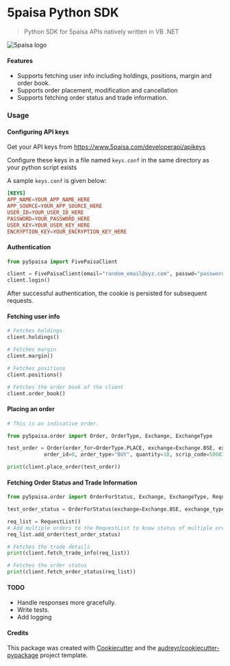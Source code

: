 # 5paisa Python SDK


> Python SDK for 5paisa APIs natively written in VB .NET

![5paisa logo](../py5paisa/docs/images/5-paisa-img.jpg)

#### Features

-   Supports fetching user info including holdings, positions, margin and order book.
-   Supports order placement, modification and cancellation
-   Supports fetching order status and trade information.

### Usage

#### Configuring API keys

Get your API keys from https://www.5paisa.com/developerapi/apikeys

Configure these keys in a file named `keys.conf` in the same directory as your python script exists

A sample `keys.conf` is given below:

```conf
[KEYS]
APP_NAME=YOUR_APP_NAME_HERE
APP_SOURCE=YOUR_APP_SOURCE_HERE
USER_ID=YOUR_USER_ID_HERE
PASSWORD=YOUR_PASSWORD_HERE
USER_KEY=YOUR_USER_KEY_HERE
ENCRYPTION_KEY=YOUR_ENCRYPTION_KEY_HERE
```


#### Authentication

```py
from py5paisa import FivePaisaClient

client = FivePaisaClient(email="random_email@xyz.com", passwd="password", dob="YYYYMMDD")
client.login()
```

After successful authentication, the cookie is persisted for subsequent requests.


#### Fetching user info

```py
# Fetches holdings
client.holdings()

# Fetches margin
client.margin()

# Fetches positions
client.positions()

# Fetches the order book of the client
client.order_book()

```

#### Placing an order

```py
# This is an indicative order.

from py5paisa.order import Order, OrderType, Exchange, ExchangeType

test_order = Order(order_for=OrderType.PLACE, exchange=Exchange.BSE, exchange_type=ExchangeType.CASH, price=0,
            order_id=0, order_type="BUY", quantity=10, scrip_code=500875, atmarket=True, remote_order_id="23324", exch_order_id="0", disqty=10, stoploss_price=0, is_stoploss_order=False, ioc_order=False, is_intraday=False, is_vtd=False, vtd="", ahplaced="Y", public_ip="45.112.149.104", order_validity=0, traded_qty=0)

print(client.place_order(test_order))

```

#### Fetching Order Status and Trade Information

```py
from py5paisa.order import OrderForStatus, Exchange, ExchangeType, RequestList

test_order_status = OrderForStatus(exchange=Exchange.BSE, exchange_type=ExchangeType.CASH, scrip_code=500875, order_id=0)

req_list = RequestList()
# Add multiple orders to the RequestList to know status of multiple orders at once.
req_list.add_order(test_order_status)

# Fetches the trade details
print(client.fetch_trade_info(req_list))

# Fetches the order status
print(client.fetch_order_status(req_list))

```

#### TODO
 - Handle responses more gracefully.
 - Write tests.
 - Add logging


#### Credits

This package was created with
[Cookiecutter](https://github.com/audreyr/cookiecutter) and the
[audreyr/cookiecutter-pypackage](https://github.com/audreyr/cookiecutter-pypackage)
project template.

